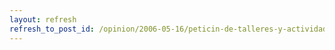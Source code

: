 ```yaml
---
layout: refresh
refresh_to_post_id: /opinion/2006-05-16/peticin-de-talleres-y-actividades-para-la-party-quijote-2006.html
---
```

